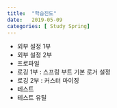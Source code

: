 ```yaml
---
title:  "학습진도"
date:   2019-05-09
categories: [ Study Spring]
---
```


+ 외부 설정 1부
+ 외부 설정 2부
+ 프로파일
+ 로깅 1부 : 스프링 부트 기본 로거 설정
+ 로깅 2부 : 커스터 마이징
+ 테스트
+ 테스트 유틸

